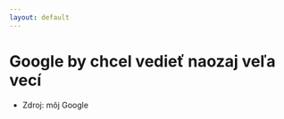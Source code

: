 ```yaml
---
layout: default
---
```


# Google by chcel vedieť naozaj veľa vecí

- Zdroj: môj Google

<img src="/example/my-google-2.avif" alt="" style="border-radius: 8px; max-width: 50%;">
